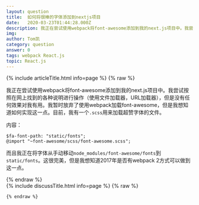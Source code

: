 ```yaml
---
layout: question
title:  如何将很棒的字体添加到nextjs项目
date:   2020-03-23T01:44:28.000Z
description: 我正在尝试使用webpack将font-awesome添加到我的next.js项目中。我尝试按照在网上找到的各种说明进行操作（使用文件加载器，URL加载器...
img: 
author: Tom凯
category: question
answer: 0
tags: webpack React.js
topic: React.js
---
```

<div class="article-root">
  <div class="article">
    {% include articleTitle.html info=page %}
    {% raw %}
    <div class="article-content"><p><font style="vertical-align: inherit;"><font style="vertical-align: inherit;">我正在尝试使用webpack将font-awesome添加到我的next.js项目中。</font><font style="vertical-align: inherit;">我尝试按照在网上找到的各种说明进行操作（使用文件加载器，URL加载器），但是没有任何效果对我有用。</font><font style="vertical-align: inherit;">我暂时放弃了使用webpack加载font-awesome，但是我想知道如何实现这一点。</font><font style="vertical-align: inherit;">目前，我有一个</font></font><code>.scss</code><font style="vertical-align: inherit;"><font style="vertical-align: inherit;">用来加载超赞字体</font><font style="vertical-align: inherit;">的</font><font style="vertical-align: inherit;">文件。</font></font></p>

<p><font style="vertical-align: inherit;"><font style="vertical-align: inherit;">内容：</font></font></p>

<pre><code>$fa-font-path: "static/fonts";<font></font>
@import "~font-awesome/scss/font-awesome.scss";<font></font>
</code></pre>

<p><font style="vertical-align: inherit;"><font style="vertical-align: inherit;">而且我正在将字体从手动移动</font></font><code>node_modules/font-awesome/fonts</code><font style="vertical-align: inherit;"><font style="vertical-align: inherit;">到</font></font><code>static/fonts</code><font style="vertical-align: inherit;"><font style="vertical-align: inherit;">。</font><font style="vertical-align: inherit;">这很完美，但是我想知道2017年是否有webpack 2方式可以做到这一点。  </font></font></p></div>
    {% endraw %}
  </div>

  <div class="discuss-wrapper">
    {% include discussTitle.html info=page %}
    {% raw %}
    
    {% endraw %}
  </div>
<div>
